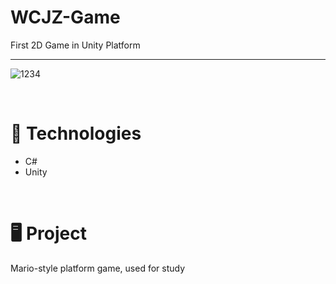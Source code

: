 # WCJZ-Game
First 2D Game in Unity Platform
<hr />

![1234](https://user-images.githubusercontent.com/92829834/197271481-5090fe16-8d26-47fa-8318-c1bcade05fb8.png)

<br>
<h1>🚀 Technologies </h1>
<ul>
  <li>C#</li>
  <li>Unity</li>
</ul>

<br>
<h1>🖥️ Project </h1>
Mario-style platform game, used for study
